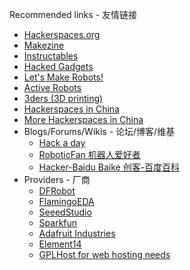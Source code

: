 Recommended links - 友情链接  
   * [Hackerspaces.org](http://hackerspaces.org/)  
   * [Makezine](http://makezine.com/)  
   * [Instructables](http://www.instructables.com/)  
   * [Hacked Gadgets](http://hackedgadgets.com/)  
   * [Let's Make Robots!](http://letsmakerobots.com/)  
   * [Active Robots](http://www.active-robots.com/)  
   * [3ders (3D printing)](http://www.3ders.org)  
   * [Hackerspaces in China](http://wiki.chinamakerspaces.org/index.php?title=SpacesList)  
   * [More Hackerspaces in China](http://wiki.xinchejian.com/wiki/Hackerspaces%5FRelations#List%5Fof%5FHackerspaces%5F.2F%5FMakerspaces%5Fin%5FChina)
* Blogs/Forums/Wikis - 论坛/博客/维基  
   * [Hack a day](http://hackaday.com)  
   * [RoboticFan 机器人爱好者](http://www.roboticfan.com/)  
   * [Hacker-Baidu Baike 创客-百度百科](http://baike.baidu.com/view/371405.htm)
* Providers - 厂商  
   * [DFRobot](http://www.dfrobot.com/)  
   * [FlamingoEDA](http://shop63620868.taobao.com/)  
   * [SeeedStudio](http://www.seeedstudio.com/)  
   * [Sparkfun](http://www.sparkfun.com/)  
   * [Adafruit Industries](http://adafruit.com/)  
   * [Element14](http://www.element14.com.com/)  
   * [GPLHost for web hosting needs](http://www.gplhost.com/)